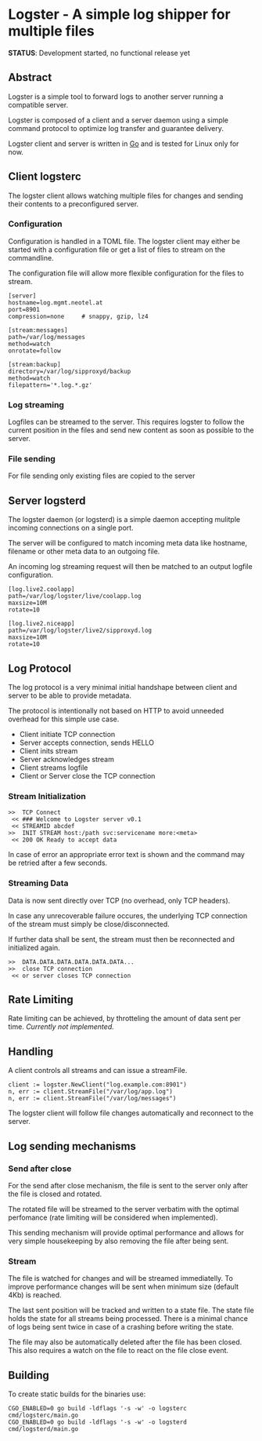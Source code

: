 Logster - A simple log shipper for multiple files
=================================================

**STATUS**: Development started, no functional release yet

Abstract
--------

Logster is a simple tool to forward logs to another server running a compatible server.

Logster is composed of a client and a server daemon using a simple command
protocol to optimize log transfer and guarantee delivery.

Logster client and server is written in [Go](http://golang.org) and
is tested for Linux only for now.

Client logsterc
---------------

The logster client allows watching multiple files for changes and sending their
contents to a preconfigured server.

### Configuration

Configuration is handled in a TOML file.
The logster client may either be started with a configuration file or
get a list of files to stream on the commandline.

The configuration file will allow more flexible configuration for the
files to stream.

    [server]
    hostname=log.mgmt.neotel.at
    port=8901
    compression=none     # snappy, gzip, lz4

    [stream:messages]
    path=/var/log/messages
    method=watch
    onrotate=follow

    [stream:backup]
    directory=/var/log/sipproxyd/backup
    method=watch
    filepattern='*.log.*.gz'

### Log streaming

Logfiles can be streamed to the server. This requires logster to
follow the current position in the files and send new content as
soon as possible to the server.

### File sending

For file sending only existing files are copied to the server

Server logsterd
---------------

The logster daemon (or logsterd) is a simple daemon accepting mulitple
incoming connections on a single port.

The server will be configured to match incoming meta data like hostname,
filename or other meta data to an outgoing file.

An incoming log streaming request will then be matched to an output
logfile configuration.

    [log.live2.coolapp]
    path=/var/log/logster/live/coolapp.log
    maxsize=10M
    rotate=10

    [log.live2.niceapp]
    path=/var/log/logster/live2/sipproxyd.log
    maxsize=10M
    rotate=10

Log Protocol
------------

The log protocol is a very minimal initial handshape between client
and server to be able to provide metadata.

The protocol is intentionally not based on HTTP to avoid unneeded
overhead for this simple use case.

* Client initiate TCP connection
* Server accepts connection, sends HELLO
* Client inits stream
* Server acknowledges stream
* Client streams logfile
* Client or Server close the TCP connection

### Stream Initialization

```text
>>  TCP Connect
 << ### Welcome to Logster server v0.1
 << STREAMID abcdef
>>  INIT STREAM host:/path svc:servicename more:<meta>
 << 200 OK Ready to accept data
```

In case of error an appropriate error text is shown and the
command may be retried after a few seconds.

### Streaming Data

Data is now sent directly over TCP (no overhead, only TCP headers).

In case any unrecoverable failure occures, the underlying TCP connection
of the stream must simply be close/disconnected.

If further data shall be sent, the stream must then be reconnected and
initialized again.

```text
>>  DATA.DATA.DATA.DATA.DATA.DATA...
>>  close TCP connection
 << or server closes TCP connection
```

## Rate Limiting

Rate limiting can be achieved, by throtteling the amount of data sent per
time. *Currently not implemented.*

Handling
--------

A client controls all streams and can issue a streamFile.

    client := logster.NewClient("log.example.com:8901")
    n, err := client.StreamFile("/var/log/app.log")
    n, err := client.StreamFile("/var/log/messages")

The logster client will follow file changes automatically and 
reconnect to the server.

Log sending mechanisms
----------------------

### Send after close

For the send after close mechanism, the file is sent to the server only after
the file is closed and rotated.

The rotated file will be streamed to the server verbatim with the optimal
perfomance (rate limiting will be considered when implemented).

This sending mechanism will provide optimal performance and allows for very
simple housekeeping by also removing the file after being sent.

### Stream

The file is watched for changes and will be streamed immediatelly. To improve
performance changes will be sent when minimum size (default 4Kb) is reached.

The last sent position will be tracked and written to a state file. The state
file holds the state for all streams being processed. There is a minimal chance
of logs being sent twice in case of a crashing before writing the state.

The file may also be automatically deleted after the file has been closed.
This also requires a watch on the file to react on the file close event.

Building
--------

To create static builds for the binaries use:

    CGO_ENABLED=0 go build -ldflags '-s -w' -o logsterc cmd/logsterc/main.go
    CGO_ENABLED=0 go build -ldflags '-s -w' -o logsterd cmd/logsterd/main.go
